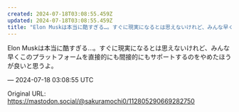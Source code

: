 ```yaml
---
created: 2024-07-18T03:08:55.459Z
updated: 2024-07-18T03:08:55.459Z
title: "Elon Muskは本当に酷すぎる…。すぐに現実になるとは思えないけれど、みんな早くこのプラットフォームを直接的にも間接的にもサポートするのをやめたほうが良いと[...]"
---
```


<p>Elon Muskは本当に酷すぎる…。すぐに現実になるとは思えないけれど、みんな早くこのプラットフォームを直接的にも間接的にもサポートするのをやめたほうが良いと思うよ。</p>

&mdash; 2024-07-18 03:08:55 UTC

Original URL: https://mastodon.social/@sakuramochi0/112805290669282750
